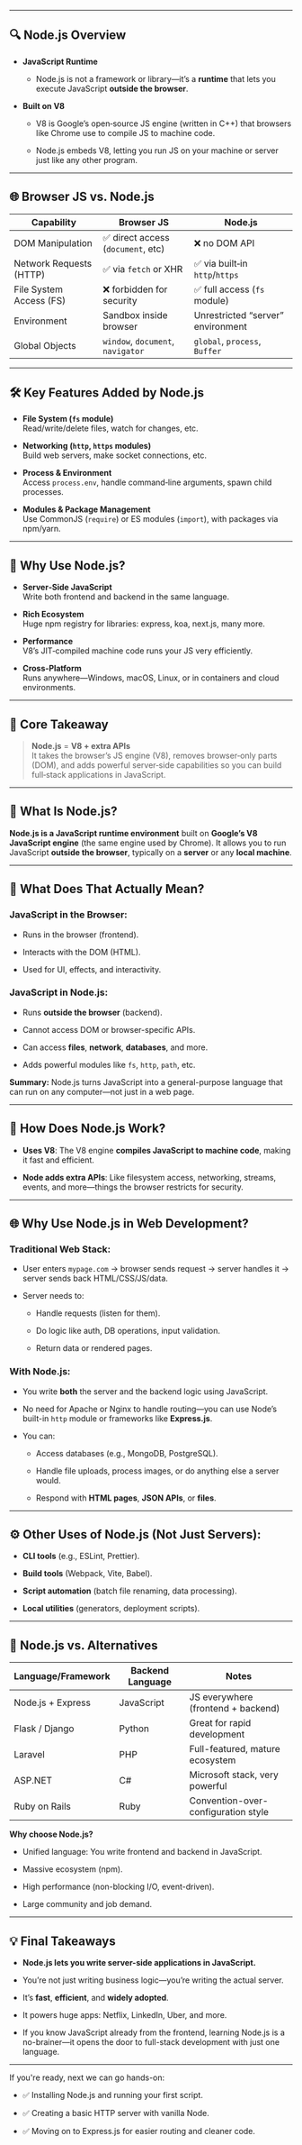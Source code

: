 
---

## 🔍 Node.js Overview

- **JavaScript Runtime**
    
    - Node.js is not a framework or library—it’s a **runtime** that lets you execute JavaScript **outside the browser**.
        
- **Built on V8**
    
    - V8 is Google’s open‑source JS engine (written in C++) that browsers like Chrome use to compile JS to machine code.
        
    - Node.js embeds V8, letting you run JS on your machine or server just like any other program.
        

---

## 🌐 Browser JS vs. Node.js

|Capability|Browser JS|Node.js|
|---|---|---|
|DOM Manipulation|✅ direct access (`document`, etc)|❌ no DOM API|
|Network Requests (HTTP)|✅ via `fetch` or XHR|✅ via built‑in `http`/`https`|
|File System Access (FS)|❌ forbidden for security|✅ full access (`fs` module)|
|Environment|Sandbox inside browser|Unrestricted “server” environment|
|Global Objects|`window`, `document`, `navigator`|`global`, `process`, `Buffer`|

---

## 🛠️ Key Features Added by Node.js

- **File System (`fs` module)**  
    Read/write/delete files, watch for changes, etc.
    
- **Networking (`http`, `https` modules)**  
    Build web servers, make socket connections, etc.
    
- **Process & Environment**  
    Access `process.env`, handle command‑line arguments, spawn child processes.
    
- **Modules & Package Management**  
    Use CommonJS (`require`) or ES modules (`import`), with packages via npm/yarn.
    

---

## 🚀 Why Use Node.js?

- **Server‑Side JavaScript**  
    Write both frontend and backend in the same language.
    
- **Rich Ecosystem**  
    Huge npm registry for libraries: express, koa, next.js, many more.
    
- **Performance**  
    V8’s JIT‑compiled machine code runs your JS very efficiently.
    
- **Cross‑Platform**  
    Runs anywhere—Windows, macOS, Linux, or in containers and cloud environments.
    

---

## 🧠 Core Takeaway

> **Node.js** = **V8 + extra APIs**  
> It takes the browser’s JS engine (V8), removes browser‑only parts (DOM), and adds powerful server‑side capabilities so you can build full‑stack applications in JavaScript.

---

## 🚀 What Is Node.js?

**Node.js is a JavaScript runtime environment** built on **Google’s V8 JavaScript engine** (the same engine used by Chrome). It allows you to run JavaScript **outside the browser**, typically on a **server** or any **local machine**.

---

## 🧠 What Does That Actually Mean?

### JavaScript in the Browser:

- Runs in the browser (frontend).
    
- Interacts with the DOM (HTML).
    
- Used for UI, effects, and interactivity.
    

### JavaScript in Node.js:

- Runs **outside the browser** (backend).
    
- Cannot access DOM or browser-specific APIs.
    
- Can access **files**, **network**, **databases**, and more.
    
- Adds powerful modules like `fs`, `http`, `path`, etc.
    

**Summary:** Node.js turns JavaScript into a general-purpose language that can run on any computer—not just in a web page.

---

## 🔧 How Does Node.js Work?

- **Uses V8**: The V8 engine **compiles JavaScript to machine code**, making it fast and efficient.
    
- **Node adds extra APIs**: Like filesystem access, networking, streams, events, and more—things the browser restricts for security.
    

---

## 🌐 Why Use Node.js in Web Development?

### Traditional Web Stack:

- User enters `mypage.com` → browser sends request → server handles it → server sends back HTML/CSS/JS/data.
    
- Server needs to:
    
    - Handle requests (listen for them).
        
    - Do logic like auth, DB operations, input validation.
        
    - Return data or rendered pages.
        

### With Node.js:

- You write **both** the server and the backend logic using JavaScript.
    
- No need for Apache or Nginx to handle routing—you can use Node’s built-in `http` module or frameworks like **Express.js**.
    
- You can:
    
    - Access databases (e.g., MongoDB, PostgreSQL).
        
    - Handle file uploads, process images, or do anything else a server would.
        
    - Respond with **HTML pages**, **JSON APIs**, or **files**.
        

---

## ⚙️ Other Uses of Node.js (Not Just Servers):

- **CLI tools** (e.g., ESLint, Prettier).
    
- **Build tools** (Webpack, Vite, Babel).
    
- **Script automation** (batch file renaming, data processing).
    
- **Local utilities** (generators, deployment scripts).
    

---

## 🥊 Node.js vs. Alternatives

|Language/Framework|Backend Language|Notes|
|---|---|---|
|Node.js + Express|JavaScript|JS everywhere (frontend + backend)|
|Flask / Django|Python|Great for rapid development|
|Laravel|PHP|Full-featured, mature ecosystem|
|ASP.NET|C#|Microsoft stack, very powerful|
|Ruby on Rails|Ruby|Convention-over-configuration style|

**Why choose Node.js?**

- Unified language: You write frontend and backend in JavaScript.
    
- Massive ecosystem (npm).
    
- High performance (non-blocking I/O, event-driven).
    
- Large community and job demand.
    

---

## 💡 Final Takeaways

- **Node.js lets you write server-side applications in JavaScript.**
    
- You’re not just writing business logic—you’re writing the actual server.
    
- It’s **fast**, **efficient**, and **widely adopted**.
    
- It powers huge apps: Netflix, LinkedIn, Uber, and more.
    
- If you know JavaScript already from the frontend, learning Node.js is a no-brainer—it opens the door to full-stack development with just one language.
    

---

If you're ready, next we can go hands-on:

- ✅ Installing Node.js and running your first script.
    
- ✅ Creating a basic HTTP server with vanilla Node.
    
- ✅ Moving on to Express.js for easier routing and cleaner code.
    

